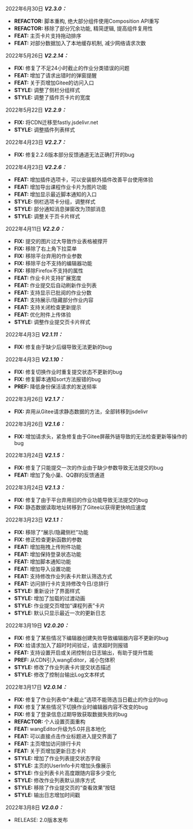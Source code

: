 
<p>
<span>2022年6月30日</span>
<em><b>V2.3.0：</b></em>
</p>
<ul>
<li><b>REFACTOR: </b>脚本重构, 绝大部分组件使用Composition API重写</li>
<li><b>REFACTOR: </b>移除了部分冗余功能, 精简逻辑, 提高组件复用性</li>
<li><b>FEAT: </b>主页卡片支持拖动排序</li>
<li><b>FEAT: </b>对部分数据加入了本地缓存机制, 减少网络请求次数</li>
</ul>

<p>
<span>2022年5月26日</span>
<em><b>V2.2.14：</b></em>
</p>
<ul>
<li><b>FIX: </b>修复了不足24小时截止的作业分类错误的问题</li>
<li><b>FEAT: </b>增加了请求出错时的弹窗提醒</li>
<li><b>FEAT: </b>关于页增加Gitee的访问入口</li>
<li><b>STYLE: </b>调整了侧栏分组样式</li>
<li><b>STYLE: </b>调整了插件页卡片的宽度</li>
</ul>

<p>
<span>2022年5月22日</span>
<em><b>V2.2.9：</b></em>
</p>
<ul>
<li><b>FIX: </b>将CDN迁移至fastly.jsdelivr.net</li>
<li><b>STYLE: </b>调整插件列表样式</li>
</ul>

<p>
<span>2022年4月23日</span>
<em><b>V2.2.7：</b></em>
</p>
<ul>
<li><b>FIX: </b>修复2.2.6版本部分反馈通道无法正确打开的bug</li>
</ul>

<p>
<span>2022年4月23日</span>
<em><b>V2.2.6：</b></em>
</p>
<ul>
<li><b>FEAT: </b>增加插件选项卡，可以安装额外插件改善平台使用体验</li>
<li><b>FEAT: </b>增加导出课程作业卡片为图片功能</li>
<li><b>FEAT: </b>增加显示最近脚本通知的入口</li>
<li><b>STYLE: </b>侧栏选项卡分组，调整样式</li>
<li><b>STYLE: </b>部分通知消息弹窗改为顶部消息</li>
<li><b>STYLE: </b>调整关于页卡片样式</li>
</ul>

<p>
<span>2022年4月11日</span>
<em><b>V2.2.0：</b></em>
</p>
<ul>
<li><b>FIX: </b>提交的图片过大导致作业表格被撑开</li>
<li><b>FIX: </b>移除了右上角下拉菜单</li>
<li><b>FIX: </b>移除平台弃用的作业参数</li>
<li><b>FIX: </b>移除平台不支持的编辑器功能</li>
<li><b>FIX: </b>移除Firefox不支持的属性</li>
<li><b>FEAT: </b>作业卡片支持扩展宽度</li>
<li><b>FEAT: </b>作业提交后自动刷新作业列表</li>
<li><b>FEAT: </b>支持显示已批阅的作业分数</li>
<li><b>FEAT: </b>支持展示/隐藏部分作业内容</li>
<li><b>FEAT: </b>支持关闭检查更新提示</li>
<li><b>FEAT: </b>优化附件上传体验</li>
<li><b>STYLE: </b>调整作业提交页卡片样式</li>
</ul>

<p>
<span>2022年4月3日</span>
<em><b>V2.1.11：</b></em>
</p>
<ul>
<li><b>FIX: </b>修复由于缺少后缀导致无法更新的bug</li>
</ul>

<p>
<span>2022年4月3日</span>
<em><b>V2.1.10：</b></em>
</p>
<ul>
<li><b>FIX: </b>修复切换作业时重复提交状态不更新的bug</li>
<li><b>FIX: </b>修复脚本通知sort方法报错的bug</li>
<li><b>PREF: </b>降低身份保活请求的发送频率</li>
</ul>

<p>
<span>2022年3月26日</span>
<em><b>V2.1.7：</b></em>
</p>
<ul>
<li><b>FIX: </b>弃用从Gitee请求静态数据的方法，全部转移到jsdelivr</li>
</ul>

<p>
<span>2022年3月26日</span>
<em><b>V2.1.6：</b></em>
</p>
<ul>
<li><b>FIX: </b>增加请求头，紧急修复由于Gitee屏蔽外链导致的无法检查更新等操作的bug</li>
</ul>

<p>
<span>2022年3月24日</span>
<em><b>V2.1.5：</b></em>
</p>
<ul>
<li><b>FIX: </b>修复了只能提交一次的作业由于缺少参数导致无法提交的bug</li>
<li><b>FEAT: </b>增加了兔小巢、QQ群的反馈通道</li>
</ul>

<p>
<span>2022年3月24日</span>
<em><b>V2.1.3：</b></em>
</p>
<ul>
<li><b>FIX: </b>修复了由于平台弃用旧的作业功能导致无法提交的bug</li>
<li><b>FIX: </b>静态数据读取地址转移到了Gitee以获得更快响应速度</li>
</ul>

<p>
<span>2022年3月23日</span>
<em><b>V2.1.1：</b></em>
</p>
<ul>
<li><b>FIX: </b>移除了“展示/隐藏侧栏”功能</li>
<li><b>FIX: </b>修正检查更新函数的参数</li>
<li><b>FEAT: </b>增加拖拽上传附件功能</li>
<li><b>FEAT: </b>增加保持登录状态功能</li>
<li><b>FEAT: </b>增加脚本通知功能</li>
<li><b>FEAT: </b>增加导入设置功能</li>
<li><b>FEAT: </b>支持修改作业列表卡片默认筛选方式</li>
<li><b>FEAT: </b>访问排行卡片支持修改今日/总排行</li>
<li><b>STYLE: </b>重新设计了界面样式</li>
<li><b>STYLE: </b>增加了加载的过渡动画</li>
<li><b>STYLE: </b>作业提交页增加“课程列表”卡片</li>
<li><b>STYLE: </b>默认只显示最近一次的更新日志</li>
</ul>

<p>
<span>2022年3月19日</span>
<em><b>V2.0.20：</b></em>
</p>
<ul>
<li><b>FIX: </b>修复了某些情况下编辑器创建失败导致编辑器内容不更新的bug</li>
<li><b>FIX: </b>给请求加入了超时时间验证，请求超时则报错</li>
<li><b>FEAT: </b>支持设置开启或关闭控制台日志输出，有助于提升性能</li>
<li><b>PREF: </b>从CDN引入wangEditor，减小包体积</li>
<li><b>STYLE: </b>修改了作业列表卡片提交状态描述</li>
<li><b>STYLE: </b>修改了控制台输出Log文本样式</li>
</ul>

<p>
<span>2022年3月17日</span>
<em><b>V2.0.14：</b></em>
</p>
<ul>
<li><b>FIX: </b>修复了作业列表中“未截止”选项不能筛选当日截止的作业的bug</li>
<li><b>FIX: </b>修复了某些情况下切换作业时编辑器内容不改变的bug</li>
<li><b>FIX: </b>修复了登录信息过期导致获取数据失败的bug</li>
<li><b>REFACTOR: </b>个人设置页面重构</li>
<li><b>FEAT: </b>wangEditor升级为5.0并且本地化</li>
<li><b>FEAT: </b>可以直接点击作业标题进入提交界面了</li>
<li><b>FEAT: </b>主页增加访问排行卡片</li>
<li><b>FEAT: </b>关于页增加更新日志卡片</li>
<li><b>STYLE: </b>增加了作业列表提交状态字段</li>
<li><b>STYLE: </b>主页的UserInfo卡片增加头像展示</li>
<li><b>STYLE: </b>作业列表卡片高度跟随内容多少变化</li>
<li><b>STYLE: </b>修改作业列表默认排序方式</li>
<li><b>STYLE: </b>移除了作业提交页的“查看效果”按钮</li>
<li><b>STYLE: </b>输出日志增加时间戳</li>
</ul>

<p>
<span>2022年3月8日</span>
<em><b>V2.0.0：</b></em>
</p>
<ul>
<li>RELEASE: 2.0版本发布</li>
</ul>